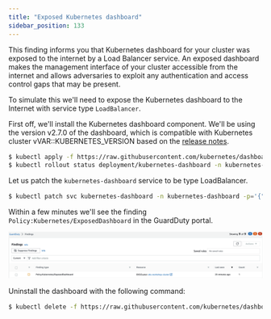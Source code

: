 ```yaml
---
title: "Exposed Kubernetes dashboard"
sidebar_position: 133
---
```


This finding informs you that Kubernetes dashboard for your cluster was exposed to the internet by a Load Balancer service. An exposed dashboard makes the management interface of your cluster accessible from the internet and allows adversaries to exploit any authentication and access control gaps that may be present.

To simulate this we'll need to expose the Kubernetes dashboard to the Internet with service type `LoadBalancer`.

First off, we'll install the Kubernetes dashboard component. We'll be using the version v2.7.0 of the dashboard, which is compatible with Kubernetes cluster vVAR::KUBERNETES_VERSION based on the [release notes](https://github.com/kubernetes/dashboard/releases/tag/v2.7.0).


```bash
$ kubectl apply -f https://raw.githubusercontent.com/kubernetes/dashboard/v2.7.0/aio/deploy/recommended.yaml
$ kubectl rollout status deployment/kubernetes-dashboard -n kubernetes-dashboard --timeout=60s
```

Let us patch the `kubernetes-dashboard` service to be type LoadBalancer.

```bash
$ kubectl patch svc kubernetes-dashboard -n kubernetes-dashboard -p='{"spec": {"type": "LoadBalancer"}}'
```

Within a few minutes we'll see the finding `Policy:Kubernetes/ExposedDashboard` in the GuardDuty portal.

![](assets/exposed-dashboard.png)

Uninstall the dashboard with the following command:

```bash
$ kubectl delete -f https://raw.githubusercontent.com/kubernetes/dashboard/v2.7.0/aio/deploy/recommended.yaml
```